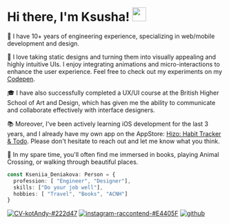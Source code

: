 <h1>Hi there, I'm Ksusha! <img src="https://user-images.githubusercontent.com/5080574/182417516-4288dece-7b78-445d-93b1-7e3dd3a65a2d.gif" width="32px"></h1>

🐾 I have 10+ years of engineering experience, specializing in web/mobile development and design.

🫶 I love taking static designs and turning them into visually appealing and highly intuitive UIs. I enjoy integrating animations and micro-interactions to enhance the user experience. Feel free to check out my experiments on my [Codepen](https://codepen.io/kotAndy).

🎓 I have also successfully completed a UX/UI course at the British Higher School of Art and Design, which has given me the ability to communicate and collaborate effectively with interface designers.

📚 Moreover, I've been actively learning iOS development for the last 3 years, and I already have my own app on the AppStore: [Hizo: Habit Tracker & Todo](https://hizo.me/). Please don't hesitate to reach out and let me know what you think.

🐳 In my spare time, you'll often find me immersed in books, playing Animal Crossing, or walking through beautiful places.

```typescript
const Kseniia_Deniakova: Person = {
  profession: [ "Engineer", "Designer"],
  skills: ["Do your job well"],
  hobbies: [ "Travel", "Books", "ACNH"]
}
```

[![CV-kotAndy-#222d47](https://user-images.githubusercontent.com/5080574/182424687-fb74afe1-398c-4bdb-b39a-d59cbe24ba23.svg)](https://kotandy.pro/projects/cv/)
[![instagram-raccontend-#E4405F](https://user-images.githubusercontent.com/5080574/182424677-1316fff3-b371-4d79-924c-88d17e9e1274.svg)](https://www.instagram.com/raccoontend/)
[![github](https://img.shields.io/github/followers/raccoonAndy?label=follow&logo=github)](https://github.com/raccoonAndy)
